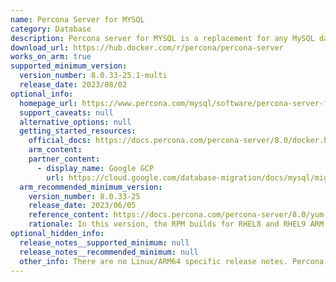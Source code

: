 ```yaml
---
name: Percona Server for MYSQL
category: Database
description: Percona server for MYSQL is a replacement for any MySQL database. It is fully compatible, advanced, and freely available. It provides greater scalability, superior performance, high availability and enhanced backups.
download_url: https://hub.docker.com/r/percona/percona-server
works_on_arm: true
supported_minimum_version:
  version_number: 8.0.33-25.1-multi
  release_date: 2023/08/02
optional_info:
  homepage_url: https://www.percona.com/mysql/software/percona-server-for-mysql
  support_caveats: null
  alternative_options: null
  getting_started_resources:
    official_docs: https://docs.percona.com/percona-server/8.0/docker.html#percona-server-for-mysql-arm64
    arm_content:
    partner_content:
      - display_name: Google GCP
        url: https://cloud.google.com/database-migration/docs/mysql/migrate-with-physical-xtrabackup
  arm_recommended_minimum_version:
    version_number: 8.0.33-25
    release_date: 2023/06/05
    reference_content: https://docs.percona.com/percona-server/8.0/yum-repo.html
    rationale: In this version, the RPM builds for RHEL8 and RHEL9 ARM packages with the Aarch64.rpm extension were released.
optional_hidden_info:
  release_notes__supported_minimum: null
  release_notes__recommended_minimum: null
  other_info: There are no Linux/ARM64 specific release notes. Percona server for MYSQL does not release binaries for Linux/ARM64, but the docker images are available for linux/ARM64 in version 8.x as noted in the [MYSQL Software](https://www.percona.com/services/policies/percona-software-support-lifecycle) section. Percona server docker image version 8.0.33-25.1-multi is the first multi-arch docker image available at DockerHub.
---
```


